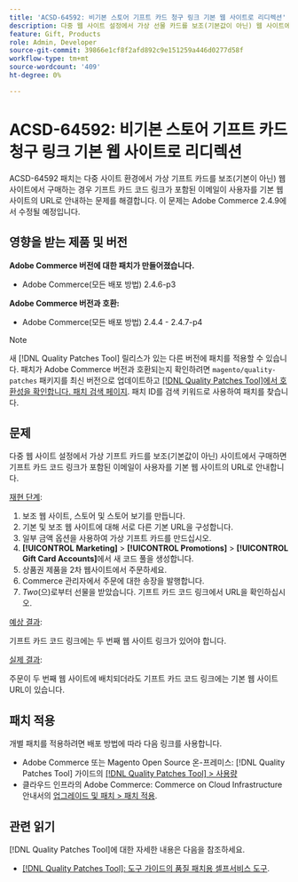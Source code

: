 ```yaml
---
title: 'ACSD-64592: 비기본 스토어 기프트 카드 청구 링크 기본 웹 사이트로 리디렉션'
description: 다중 웹 사이트 설정에서 가상 선물 카드를 보조(기본값이 아닌) 웹 사이트에서 구매할 때 이메일의 선물 카드 코드 링크에 기본 웹 사이트 URL이 있는 문제를 해결하려면 ACSD-64592 패치를 적용합니다.
feature: Gift, Products
role: Admin, Developer
source-git-commit: 39866e1cf8f2afd892c9e151259a446d0277d58f
workflow-type: tm+mt
source-wordcount: '409'
ht-degree: 0%

---
```



# ACSD-64592: 비기본 스토어 기프트 카드 청구 링크 기본 웹 사이트로 리디렉션

ACSD-64592 패치는 다중 사이트 환경에서 가상 기프트 카드를 보조(기본이 아닌) 웹 사이트에서 구매하는 경우 기프트 카드 코드 링크가 포함된 이메일이 사용자를 기본 웹 사이트의 URL로 안내하는 문제를 해결합니다. 이 문제는 Adobe Commerce 2.4.9에서 수정될 예정입니다.

## 영향을 받는 제품 및 버전

**Adobe Commerce 버전에 대한 패치가 만들어졌습니다.**

* Adobe Commerce(모든 배포 방법) 2.4.6-p3

**Adobe Commerce 버전과 호환:**

* Adobe Commerce(모든 배포 방법) 2.4.4 - 2.4.7-p4

>[!NOTE]
>
>새 [!DNL Quality Patches Tool] 릴리스가 있는 다른 버전에 패치를 적용할 수 있습니다. 패치가 Adobe Commerce 버전과 호환되는지 확인하려면 `magento/quality-patches` 패키지를 최신 버전으로 업데이트하고 [[!DNL Quality Patches Tool]에서 호환성을 확인합니다. 패치 검색 페이지](https://experienceleague.adobe.com/tools/commerce-quality-patches/index.html). 패치 ID를 검색 키워드로 사용하여 패치를 찾습니다.

## 문제

다중 웹 사이트 설정에서 가상 기프트 카드를 보조(기본값이 아닌) 사이트에서 구매하면 기프트 카드 코드 링크가 포함된 이메일이 사용자를 기본 웹 사이트의 URL로 안내합니다.

<u>재현 단계</u>:

1. 보조 웹 사이트, 스토어 및 스토어 보기를 만듭니다.
1. 기본 및 보조 웹 사이트에 대해 서로 다른 기본 URL을 구성합니다.
1. 일부 금액 옵션을 사용하여 가상 기프트 카드를 만드십시오.
1. **[!UICONTROL Marketing]** > **[!UICONTROL Promotions]** > **[!UICONTROL Gift Card Accounts]**&#x200B;에서 새 코드 풀을 생성합니다.
1. 상품권 제품을 2차 웹사이트에서 주문하세요.
1. Commerce 관리자에서 주문에 대한 송장을 발행합니다.
1. *Two*(으)로부터 선물을 받았습니다. 기프트 카드 코드 링크에서 URL을 확인하십시오.

<u>예상 결과</u>:

기프트 카드 코드 링크에는 두 번째 웹 사이트 링크가 있어야 합니다.

<u>실제 결과</u>:

주문이 두 번째 웹 사이트에 배치되더라도 기프트 카드 코드 링크에는 기본 웹 사이트 URL이 있습니다.

## 패치 적용

개별 패치를 적용하려면 배포 방법에 따라 다음 링크를 사용합니다.

* Adobe Commerce 또는 Magento Open Source 온-프레미스: [!DNL Quality Patches Tool] 가이드의 [[!DNL Quality Patches Tool] > 사용량](/help/tools/quality-patches-tool/usage.md)
* 클라우드 인프라의 Adobe Commerce: Commerce on Cloud Infrastructure 안내서의 [업그레이드 및 패치 > 패치 적용](https://experienceleague.adobe.com/docs/commerce-cloud-service/user-guide/develop/upgrade/apply-patches.html).

## 관련 읽기

[!DNL Quality Patches Tool]에 대한 자세한 내용은 다음을 참조하세요.
* [[!DNL Quality Patches Tool]: 도구 가이드의 품질 패치용 셀프서비스 도구](/help/tools/quality-patches-tool/quality-patches-tool-to-self-serve-quality-patches.md).
